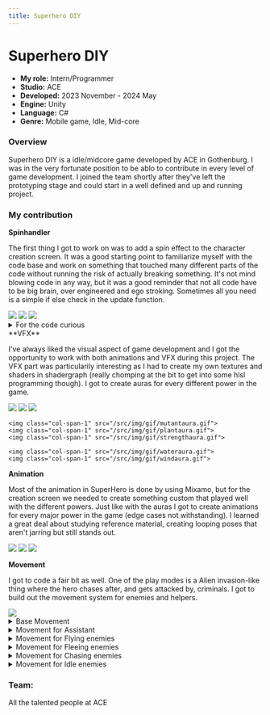 ```yaml
---
title: Superhero DIY
---
```


# Superhero DIY

- **My role:** Intern/Programmer
- **Studio:** ACE
- **Developed:** 2023 November - 2024 May
- **Engine:** Unity
- **Language:** C#
- **Genre:** Mobile game, Idle, Mid-core

### Overview

Superhero DIY is a idle/midcore game developed by ACE in Gothenburg. I was in the very fortunate position to be ablo to contribute in every level of game development. I joined the team shortly after they've left the prototyping stage and could start in a well defined and up and running project.

### My contribution

**Spinhandler**

The first thing I got to work on was to add a spin effect to the character creation screen. It was a good starting point to familiarize myself with the code base and work on something that touched many different parts of the code without running the risk of actually breaking something. It's not mind blowing code in any way, but it was a good reminder that not all code have to be big brain, over engineered and ego stroking. Sometimes all you need is a simple if else check in the update function.

<div class="grid grid-cols-3 gap-1">
    <img class="col-span-1" src="/src/img/superhero-diy-1.gif">
    <img class="col-span-1" src="/src/img/superhero-diy-2.gif">
    <img class="col-span-1" src="/src/img/superhero-diy-3.gif">
</div>

<details>
<summary>For the code curious</summary>
<pre class="text-wrap hljs">
<code class="language-cpp">
    private void HandleMouseInput()
    {
        if (Input.GetMouseButtonDown(0))
        {
            _resetObject?.Kill();
            _resetObject = null;
            
            _frameCount = 0;
            
            //If the player release and then clicks again quickly we don't want to stop the momentum
            if (_timeBetweenClickAndRelease > 0.3f) 
            {
                _hasMomentum = false;
            }

            _startPosition = Input.mousePosition.x;
            _startTime = Time.time;
        }

        if (Input.GetMouseButton(0))
        {
            _currentPosition = Input.mousePosition.x;
            var rotateAmount = -Input.GetAxis("Mouse X") * _rotationSensitivity * Time.deltaTime;
            transform.Rotate(Vector3.up, rotateAmount);

            //Calculate the frame count to see if the player has been holding the mouse button for a while
            if (Mathf.Abs(_currentPosition - _lastPosition) < 1)
            {
                _frameCount++;
            }

            _lastPosition = Input.mousePosition.x;

        }

        if (Input.GetMouseButtonUp(0))
        {
            //If the player has been holding the mouse button for a while, we don't want to spin the object
            if (_frameCount >= _spinThreshold)
            {
                ResetRotation();
                return;
            }

            _endPosition = Input.mousePosition.x;
            _endTime = Time.time;

            //Calculate the speed of the spin
            float mouseDistance = Mathf.Abs(_startPosition - _endPosition);
            _spinSpeed = mouseDistance / (_endTime - _startTime);
            _spinSpeed *= _spinSensitivity;

            //Calculate the direction of the spin
            _direction = Mathf.Sign(_startPosition - _endPosition);

            //If the spin is too slow, we don't want to spin the object
            if (mouseDistance > 1f)
            {
                _spinVelocity = (_spinSpeed * _direction);
                _hasMomentum = true;
                _frameCount = 0;
            }

            _timeBetweenClickAndRelease = _endTime - _startTime;
        }
    }

    private void ResetRotation()
    {
        _resetObject = transform.DOLocalRotate(_startRotation, 1f).SetId(this).SetEase(Ease.OutCubic).OnComplete(() => _resetObject = null);

        _hasMomentum = false;
    }

</code>
</pre>
</details>
**VFX**

I've always liked the visual aspect of game development and I got the opportunity to work with both animations and VFX during this project. The VFX part was particularily interesting as I had to create my own textures and shaders in shadergraph (really chomping at the bit to get into some hlsl programming though). I got to create auras for every different power in the game.

<div class="grid grid-cols-3 grid-rows-3 gap-1">
    <img class="col-span-1" src="/src/img/gif/fireaura.gif">
    <img class="col-span-1" src="/src/img/gif/iceaura.gif">
    <img class="col-span-1" src="/src/img/gif/lightningaura.gif">
    
    <img class="col-span-1" src="/src/img/gif/mutantaura.gif">
    <img class="col-span-1" src="/src/img/gif/plantaura.gif">
    <img class="col-span-1" src="/src/img/gif/strengthaura.gif">

    <img class="col-span-1" src="/src/img/gif/wateraura.gif">
    <img class="col-span-1" src="/src/img/gif/windaura.gif">

</div>

**Animation**

Most of the animation in SuperHero is done by using Mixamo, but for the creation screen we needed to create something custom that played well with the different powers. Just like with the auras I got to create animations for every major power in the game (edge cases not withstanding). I learned a great deal about studying reference material, creating looping poses that aren't jarring but still stands out.

<div class="grid grid-cols-3 grid-rows-1 gap-1">
    <img class="col-span-1" src="/src/img/gif/wolverine.gif">
    <img class="col-span-1" src="/src/img/gif/bat.gif">
    <img class="col-span-1" src="/src/img/gif/gunz.gif">
</div>

**Movement**

I got to code a fair bit as well. One of the play modes is a Alien invasion-like thing where the hero chases after, and gets attacked by, criminals. I got to build out the movement system for enemies and helpers.

<img class="content-center" src="/src/img/gif/movement.gif">

<details>
<summary>Base Movement</summary>
<pre class="text-wrap hljs">
<code class="language-cpp">

public abstract class InvasionUnitMovementBase : MonoBehaviour, IUnitEventListener
{
protected InvasionUnitBody Body = null;

    protected Vector3 OriginPosition = Vector3.zero;
    protected float OriginRadius = -1f;

    public abstract float NormalizedRunSpeed { get; }

    public virtual void SetSpawnerData(Vector3 spawnerOrigo, float spawnerRadius)
    {
        OriginPosition = spawnerOrigo;
        OriginRadius = spawnerRadius;
    }

    protected Vector3 RandomPositionWithinRadius(Vector3 centerPosition, float radius)
    {
        return centerPosition + Quaternion.AngleAxis(UnityEngine.Random.Range(0f, 360f), Vector3.up) * (Vector3.forward * radius * UnityEngine.Random.Range(0f, 1f));
    }

    protected abstract void HandleMovement();

    public virtual void InitInterface(InvasionUnitBody invasionUnit)
    {
        Body = invasionUnit;
    }

    public virtual void OnTargetAdded(ITargetable target)
    {
    }

    public virtual void OnTargetRemoved(ITargetable target)
    {
    }

    public virtual void OnStateUpdated(InvasionUnitState updatedState)
    {
    }

}
</code>

</pre>
</details>

<details>
<summary>
Movement for Assistant
</summary>
<pre class="text-wrap hljs">
<code class="language-cpp">
public class InvasionUnitMovementRocketeering : InvasionUnitMovementBase
{
    [SerializeField] private float _directionChangeInterval = 10f;
    [SerializeField] private float _speed = 1f;
    [SerializeField] private Vector3 _direction = Vector3.zero;

    private float _startTime = 0f;

    public override float NormalizedRunSpeed { get; }

    void Start()
    {
       _startTime = Time.time;
       _direction = UpdateDirection(45);
    }

    void Update()
    {
        HandleMovement();
    }


    protected override void HandleMovement()
    {
        if (_startTime + _directionChangeInterval < Time.time)
        {
            _direction = UpdateDirection(45);
            _startTime = Time.time;
        }

        transform.position += _speed * Time.deltaTime * _direction;
        
    }

    private Vector3 UpdateDirection(float degrees)
    {
        var angleIncrement = degrees * Random.Range(0, 2) * 2 - 1;

        var currentAngle = Mathf.Atan2(_direction.x, _direction.z) * Mathf.Rad2Deg;
        var newAngle = currentAngle + angleIncrement;
        var dir = Quaternion.Euler(0, newAngle, 0) * Vector3.forward;

        return dir.normalized;
       
    }

}
</code>

</pre>
</details>


<details>
<summary>
Movement for Flying enemies
</summary>
<pre class="text-wrap hljs">
<code class="language-cpp">
public class InvasionUnitMovementRocketeering : InvasionUnitMovementBase
{
    [SerializeField] private float _directionChangeInterval = 10f;
    [SerializeField] private float _speed = 1f;
    [SerializeField] private Vector3 _direction = Vector3.zero;

    private float _startTime = 0f;

    public override float NormalizedRunSpeed { get; }

    void Start()
    {
       _startTime = Time.time;
       _direction = UpdateDirection(45);
    }

    void Update()
    {
        HandleMovement();
    }


    protected override void HandleMovement()
    {
        if (_startTime + _directionChangeInterval < Time.time)
        {
            _direction = UpdateDirection(45);
            _startTime = Time.time;
        }

        transform.position += _speed * Time.deltaTime * _direction;
        
    }

    private Vector3 UpdateDirection(float degrees)
    {
        var angleIncrement = degrees * Random.Range(0, 2) * 2 - 1;

        var currentAngle = Mathf.Atan2(_direction.x, _direction.z) * Mathf.Rad2Deg;
        var newAngle = currentAngle + angleIncrement;
        var dir = Quaternion.Euler(0, newAngle, 0) * Vector3.forward;

        return dir.normalized;
       
    }

}
</code>

</pre>
</details>

<details>
<summary>
Movement for Fleeing enemies
</summary>
<pre class="text-wrap hljs">
<code class="language-cpp">
public class InvasionUnitMovementFleeing : InvasionUnitMovementWanderingAround
{
    [SerializeField] private float _topSpeed = 1f;
    [SerializeField] private float _secondsUntilMaxChaseSpeed = 1f;
    [SerializeField] private AnimationCurve _chaseAccelerationCurve = null;

    private float _timeSpentChasing = 0f;
    public override float NormalizedRunSpeed => _navMeshAgent.velocity.magnitude / _topSpeed;

    protected override void Awake()
    {
        base.Awake();
    }

    private void Start()
    {
        
        if (_secondsUntilMaxChaseSpeed <= 0f)
            _secondsUntilMaxChaseSpeed = 0.001f;
    }

    private void Update()
    {
        HandleMovement();
    }

    public override void OnTargetAdded(ITargetable target)
    {
        base.OnTargetRemoved(target);

        if (Body.Targets.Count == 1)
        {
            Body.SetState(InvasionUnitState.RunningTowardsDestination);
        }
    }

    public override void OnTargetRemoved(ITargetable target)
    {
        base.OnTargetRemoved(target);

        if (Body.Targets.Count == 0)
        {
            _timeSpentChasing = 0f;
            Body.SetState(InvasionUnitState.Waiting);
        }
    }

    public override void OnStateUpdated(InvasionUnitState updatedState)
    {
        base.OnStateUpdated(updatedState);

        switch (updatedState)
        {
                case InvasionUnitState.ReachingDestination:
                if (Body.Targets.Count > 0)
                {
                    Body.SetState(InvasionUnitState.RunningTowardsDestination);
                }
                else
                {
                    Body.SetState(InvasionUnitState.Waiting);
                }
                break;
        }
    
    }

    protected override void HandleMovement()
    {
        //base handles the waiting/wandering around state
        base.HandleMovement();

        if (Body.CurrentUnitState == InvasionUnitState.RunningTowardsDestination)
        {
            if (Body.Targets.Count == 0)
            {
                Body.SetState(InvasionUnitState.Waiting);
                return;
            }

            if (_timeSpentChasing < 1f)
            {
                _timeSpentChasing += (Time.deltaTime / _secondsUntilMaxChaseSpeed);
                _navMeshAgent.speed = _chaseAccelerationCurve.Evaluate(_timeSpentChasing) * _topSpeed;
            }
            _navMeshAgent.SetDestination(transform.position + (transform.position - Body.Targets[0].TargetTransform.position).normalized);
        }
       
    }
}
</code>

</pre>
</details>

<details>
<summary>
Movement for Chasing enemies
</summary>
<pre class="text-wrap hljs">
<code class="language-cpp">
public class InvasionUnitMovementChasing : InvasionUnitMovementWanderingAround
{
    [SerializeField] private bool _chaseOnTargeted = true;
    [SerializeField] private float _removeDistanceFromTarget = 0.5f;
    [SerializeField] private float _topSpeed = 1f;
    [SerializeField] private float _secondsUntilMaxChaseSpeed = 1f;
    [SerializeField] private float _idleTimeAfterCatchingChaseTarget = 1f;
    [SerializeField] private AnimationCurve _chaseAccelerationCurve = null;

    //private ITargetable _currentTarget;

    private float _currentRemoveDistance = 0f;
    private float _timeSpentChasing = 0f;
    public override float NormalizedRunSpeed => _navMeshAgent.velocity.magnitude / _topSpeed;

    protected override void Awake()
    {
        base.Awake();
    }

    private void Start()
    {

        if (_secondsUntilMaxChaseSpeed <= 0f)
            _secondsUntilMaxChaseSpeed = 0.001f;
        // Try to register if we are HURT to force add a target to the list
        if (_chaseOnTargeted && TryGetComponent(out InvasionUnitHealth health))
        {
            health.Hurt += T => Body.AddTarget(T);
        }
    }

    private void Update()
    {
        HandleMovement();
    }

    public override void OnTargetAdded(ITargetable target)
    {
        base.OnTargetRemoved(target);

        if (Body.Targets.Count == 1)
        {
            //_currentTarget = target;
            //_currentRemoveDistance = Vector3.Distance(target.TargetTransform.position, transform.position) + _removeDistanceFromTarget;
            Body.SetState(InvasionUnitState.RunningTowardsDestination); // can interrupt completing action state? fix this
        }
    }

    public override void OnTargetRemoved(ITargetable target)
    {
        base.OnTargetRemoved(target);

        if (Body.Targets.Count == 0)
        {
            _timeSpentChasing = 0f;
            Body.SetState(InvasionUnitState.Waiting);
        }
    }

    public override void OnStateUpdated(InvasionUnitState updatedState)
    {
        base.OnStateUpdated(updatedState);

        switch (updatedState)
        {
            case InvasionUnitState.RunningTowardsDestination:
                _navMeshAgent.SetDestination(RandomPositionWithinRadius(OriginPosition, OriginRadius));
                _timeSpentChasing = 0f;
                break;
            case InvasionUnitState.CompletingAction:
                _navMeshAgent.speed = _idleSpeed;
                _navMeshAgent.SetDestination(RandomPositionWithinRadius(OriginPosition, OriginRadius));
                this.RunAfterDelay(_idleTimeAfterCatchingChaseTarget, () => ChaseIfTargetStillNearby());
                break;
            case InvasionUnitState.ReachingDestination:
                if (Body.Targets.Count > 0)
                    Body.SetState(InvasionUnitState.RunningTowardsDestination);
                else
                    Body.SetState(InvasionUnitState.Waiting);
                break;
            case InvasionUnitState.Dying:
                //_navMeshAgent.isStopped = true;
                //_navMeshAgent.enabled = false;
                break;
        }
    }

    protected override void HandleMovement()
    {
        //base handles the waiting/wandering state
        base.HandleMovement();

        if (Body.CurrentUnitState == InvasionUnitState.RunningTowardsDestination)
        {
            if (Vector3.Distance(transform.position, _navMeshAgent.destination) < 1f)
            {
                Body.SetState(InvasionUnitState.ReachingDestination);
            }

            if (_timeSpentChasing < 1f)
            {
                _timeSpentChasing += (Time.deltaTime / _secondsUntilMaxChaseSpeed);
                _navMeshAgent.speed = _chaseAccelerationCurve.Evaluate(_timeSpentChasing) * _topSpeed;
            }

            if (Body.Targets.Count >= 1)
                _navMeshAgent.SetDestination(Body.Targets[0].TargetTransform.position);
            // Remove all targets when the distance is to much
            //if (Vector3.Distance(transform.position, _currentTarget.TargetTransform.position) > _currentRemoveDistance)
            //{
            //    _currentTarget = null;
            //    Body.RemoveAllTargets();
            //    Body.SetState(InvasionUnitState.Waiting);
            //}
        }
    }

    private void ChaseIfTargetStillNearby()
    {
        //_navMeshAgent.isStopped = false;

        if (Body.Targets.Count >= 1)
        {
            //_currentTarget = Body.Targets[0];
            Body.SetState(InvasionUnitState.RunningTowardsDestination);
        }
        else
        {
            Body.SetState(InvasionUnitState.Waiting);
        }
    }
}
</code>

</pre>
</details>

<details>
<summary>
Movement for Idle enemies
</summary>
<pre class="text-wrap hljs">
<code class="language-cpp">
[RequireComponent(typeof(NavMeshAgent))]
public class InvasionUnitMovementWanderingAround : InvasionUnitMovementBase
{
    public override float NormalizedRunSpeed { get; }

    protected NavMeshAgent _navMeshAgent;
    private float _timer = 0f;
    private float _timeToWait = 0f;
    [SerializeField] protected float _idleSpeed = 1.5f;

    protected virtual void Awake()
    {
        _navMeshAgent = GetComponent<NavMeshAgent>();

        if (_navMeshAgent == null)
        {
            Debug.LogError("NavMeshAgent not found on " + gameObject.name);
        }
    }

    public override void OnStateUpdated(InvasionUnitState updatedState)
    {
        switch (updatedState)
        {
            case InvasionUnitState.Waiting:
                _navMeshAgent.SetDestination(RandomPositionWithinRadius(OriginPosition, OriginRadius));
                _timer = 0f;
                _timeToWait = Random.Range(0.5f, 1.5f);
                _navMeshAgent.speed = _idleSpeed;
                break;
        }
    }

    protected override void HandleMovement()
    {
        if (Body.CurrentUnitState == InvasionUnitState.Waiting) 
        {

            if (_timer < _timeToWait && Vector3.Distance(transform.position, _navMeshAgent.destination) < 1f) 
            {
                _timer += Time.deltaTime;
                return;
            }

            if (Vector3.Distance(transform.position, _navMeshAgent.destination) < 1f) {
                Body.SetState(InvasionUnitState.ReachingDestination);
            }
        }
    }
}
</code>

</pre>
</details>

### Team:

All the talented people at ACE
